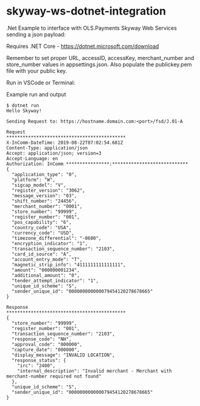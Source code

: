 # skyway-ws-dotnet-integration
.Net Example to interface with OLS.Payments Skyway Web Services sending a json payload:

Requires .NET Core - https://dotnet.microsoft.com/download

Remember to set proper URL, accessID, accessKey, merchant_number and store_number values in appsettings.json. 
Also populate the publickey.pem file with your public key.

Run in VSCode or Terminal:

Example run and output

```
$ dotnet run
Hello Skyway!

Sending Request to: https://hostname.domain.com:<port>/fsd/J.01-A

Request
********************************************
X-InComm-DateTime: 2019-08-22T07:02:54.681Z
Content-Type: application/json
Accept: application/json; version=3
Accept-Language: en
Authorization: InComm ****************:****************************
{
  "application_type": "0",
  "platform": "W",
  "sigcap_model": "V",
  "register_version": "3062",
  "message_version": "03",
  "shift_number": "24456",
  "merchant_number": "0001",
  "store_number": "99999",
  "register_number": "001",
  "pos_capability": "6",
  "country_code": "USA",
  "currency_code": "USD",
  "timezone_differential": "-0600",
  "encryption_indicator": "1",
  "transaction_sequence_number": "2103",
  "card_id_source": "A",
  "account_entry_mode": "T",
  "magnetic_strip_info": "4111111111111111",
  "amount": "000000001234",
  "additional_amount": "0",
  "tender_attempt_indicator": "1",
  "unique_id_scheme": "S",
  "sender_unique_id": "000000000000079454120278678665"
}

Response
********************************************
{
  "store_number": "99999",
  "register_number": "001",
  "transaction_sequence_number": "2103",
  "response_code": "NH",
  "approval_code": "000000",
  "capture_date": "000000",
  "display_message": "INVALID LOCATION",
  "response_status": {
    "irc": "2400",
    "internal_description": "Invalid merchant - Merchant with merchant-number required not found"
  },
  "unique_id_scheme": "S",
  "sender_unique_id": "000000000000079454120278678665"
}
```
